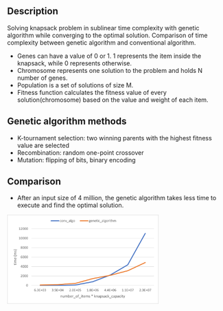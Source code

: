 ## Description
Solving knapsack problem in sublinear time complexity with genetic algorithm while converging to the optimal solution. Comparison of time complexity between genetic algorithm and conventional algorithm.
 - Genes can have a value of 0 or 1. 1 represents the item inside the knapsack, while 0 represents otherwise.
 - Chromosome represents one solution to the problem and holds N number of genes.
 - Population is a set of solutions of size M.
 - Fitness function calculates the fitness value of every solution(chromosome) based on the value and weight of each item.

## Genetic algorithm methods

- K-tournament selection: two winning parents with the highest fitness value are selected
- Recombination: random one-point crossover
- Mutation: flipping of bits, binary encoding


## Comparison

- After an input size of 4 million, the genetic algorithm takes less time to execute and find the optimal solution.

<img alt="Comparison of execution times of solving knapsack problem using a conventional algorithm and genetic algorithm" height=70% src="/plots/conv_vs_genetic.png" width=70%/>